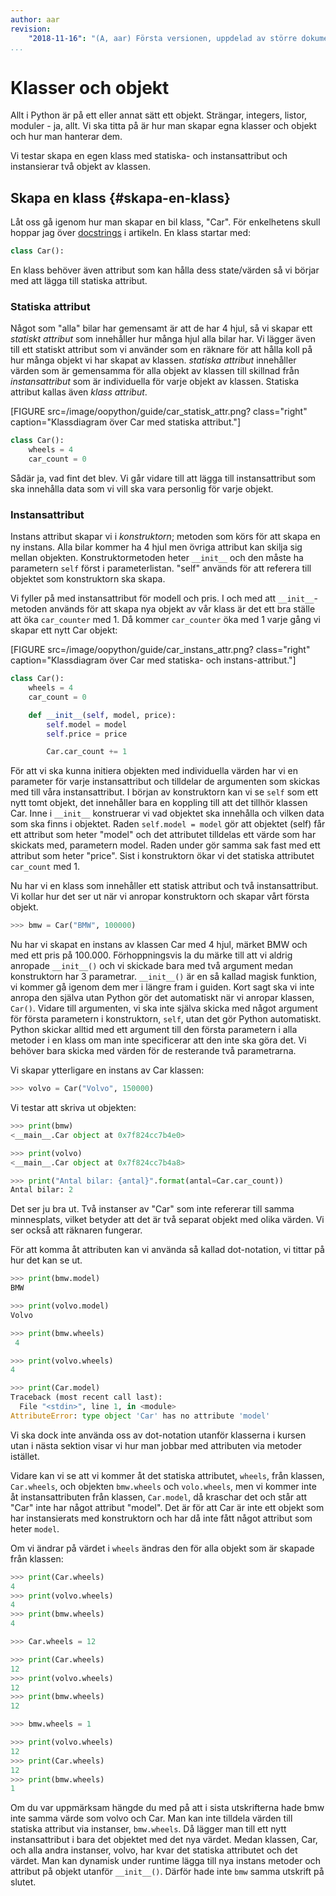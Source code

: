 ```yaml
---
author: aar
revision:
    "2018-11-16": "(A, aar) Första versionen, uppdelad av större dokument."
...
```

Klasser och objekt
==================================


Allt i Python är på ett eller annat sätt ett objekt. Strängar, integers, listor, moduler - ja, allt. Vi ska titta på är hur man skapar egna klasser och objekt och hur man hanterar dem.

Vi testar skapa en egen klass med statiska- och instansattribut och instansierar två objekt av klassen.



Skapa en klass {#skapa-en-klass}
------------------------------

Låt oss gå igenom hur man skapar en bil klass, "Car". För enkelhetens skull hoppar jag över [docstrings](https://en.wikipedia.org/wiki/Docstring) i artikeln. En klass startar med:  

```python
class Car():
```

En klass behöver även attribut som kan hålla dess state/värden så vi börjar med att lägga till statiska attribut.



### Statiska attribut

Något som "alla" bilar har gemensamt är att de har 4 hjul, så vi skapar ett _statiskt attribut_ som innehåller hur många hjul alla bilar har. Vi lägger även till ett statiskt attribut som vi använder som en räknare för att hålla koll på hur många objekt vi har skapat av klassen. _statiska attribut_ innehåller värden som är gemensamma för alla objekt av klassen till skillnad från _instansattribut_ som är individuella för varje objekt av klassen. Statiska attribut kallas även _klass attribut_.

[FIGURE src=/image/oopython/guide/car_statisk_attr.png? class="right" caption="Klassdiagram över Car med statiska attribut."]


```python
class Car():
    wheels = 4
    car_count = 0
```

Sådär ja, vad fint det blev. Vi går vidare till att lägga till instansattribut som ska innehålla data som vi vill ska vara personlig för varje objekt.



### Instansattribut

Instans attribut skapar vi i _konstruktorn_; metoden som körs för att skapa en ny instans. Alla bilar kommer ha 4 hjul men övriga attribut kan skilja sig mellan objekten. Konstruktormetoden heter `__init__` och den måste ha parametern `self` först i parameterlistan. "self" används för att referera till objektet som konstruktorn ska skapa.

Vi fyller på med instansattribut för modell och pris. I och med att `__init__`-metoden används för att skapa nya objekt av vår klass är det ett bra ställe att öka `car_counter` med 1. Då kommer `car_counter` öka med 1 varje gång vi skapar ett nytt Car objekt:

[FIGURE src=/image/oopython/guide/car_instans_attr.png? class="right" caption="Klassdiagram över Car med statiska- och instans-attribut."]

```python
class Car():
    wheels = 4
    car_count = 0

    def __init__(self, model, price):
        self.model = model
        self.price = price

        Car.car_count += 1
```

För att vi ska kunna initiera objekten med individuella värden har vi en parameter för varje instansattribut och tilldelar de argumenten som skickas med till våra instansattribut. I början av konstruktorn kan vi se `self` som ett nytt tomt objekt, det innehåller bara en koppling till att det tillhör klassen Car. Inne i `__init__` konstruerar vi vad objektet ska innehålla och vilken data som ska finns i objektet. Raden `self.model = model` gör att objektet (self) får ett attribut som heter "model" och det attributet tilldelas ett värde som har skickats med, parametern model. Raden under gör samma sak fast med ett attribut som heter "price". Sist i konstruktorn ökar vi det statiska attributet `car_count` med 1. 

Nu har vi en klass som innehåller ett statisk attribut och två instansattribut. Vi kollar hur det ser ut när vi anropar konstruktorn och skapar vårt första objekt.

```python
>>> bmw = Car("BMW", 100000)
```

Nu har vi skapat en instans av klassen Car med 4 hjul, märket BMW och med ett pris på 100.000. Förhoppningsvis la du märke till att vi aldrig anropade `__init__()` och vi skickade bara med två argument medan konstruktorn har 3 parametrar. `__init__()` är en så kallad magisk funktion, vi kommer gå igenom dem mer i längre fram i guiden. Kort sagt ska vi inte anropa den själva utan Python gör det automatiskt när vi anropar klassen, `Car()`. Vidare till argumenten, vi ska inte själva skicka med något argument för första parametern i konstruktorn, `self`, utan det gör Python automatiskt. Python skickar alltid med ett argument till den första parametern i alla metoder i en klass om man inte specificerar att den inte ska göra det. Vi behöver bara skicka med värden för de resterande två parametrarna.

Vi skapar ytterligare en instans av Car klassen:

```python
>>> volvo = Car("Volvo", 150000)
```

Vi testar att skriva ut objekten:

```python
>>> print(bmw)
<__main__.Car object at 0x7f824cc7b4e0>

>>> print(volvo)
<__main__.Car object at 0x7f824cc7b4a8>

>>> print("Antal bilar: {antal}".format(antal=Car.car_count))
Antal bilar: 2
```

Det ser ju bra ut. Två instanser av "Car" som inte refererar till samma minnesplats, vilket betyder att det är två separat objekt med olika värden. Vi ser också att räknaren fungerar.



För att komma åt attributen kan vi använda så kallad dot-notation, vi tittar på hur det kan se ut.

```python
>>> print(bmw.model)
BMW

>>> print(volvo.model)
Volvo

>>> print(bmw.wheels)
 4

>>> print(volvo.wheels)
4

>>> print(Car.model)
Traceback (most recent call last):
  File "<stdin>", line 1, in <module>
AttributeError: type object 'Car' has no attribute 'model'
```

Vi ska dock inte använda oss av dot-notation utanför klasserna i kursen utan i nästa sektion visar vi hur man jobbar med attributen via metoder istället.

Vidare kan vi se att vi kommer åt det statiska attributet, `wheels`, från klassen, `Car.wheels`, och objekten `bmw.wheels` och `volo.wheels`, men vi kommer inte åt instansattributen från klassen, `Car.model`, då kraschar det och står att "Car" inte har något attribut "model". Det är för att Car är inte ett objekt som har instansierats med konstruktorn och har då inte fått något attribut som heter `model`. 

Om vi ändrar på värdet i `wheels` ändras den för alla objekt som är skapade från klassen:

```python
>>> print(Car.wheels)
4
>>> print(volvo.wheels)
4
>>> print(bmw.wheels)
4

>>> Car.wheels = 12

>>> print(Car.wheels)
12
>>> print(volvo.wheels)
12
>>> print(bmw.wheels)
12

>>> bmw.wheels = 1

>>> print(volvo.wheels)
12
>>> print(Car.wheels)
12
>>> print(bmw.wheels)
1
```

Om du var uppmärksam hängde du med på att i sista utskrifterna hade bmw inte samma värde som volvo och Car. Man kan inte tilldela värden till statiska attribut via instanser, `bmw.wheels`. Då lägger man till ett nytt instansattribut i bara det objektet med det nya värdet. Medan klassen, Car, och alla andra instanser, volvo, har kvar det statiska attributet och det värdet. Man kan dynamisk under runtime lägga till nya instans metoder och attribut på objekt utanför `__init__()`. Därför hade inte `bmw` samma utskrift på slutet.
